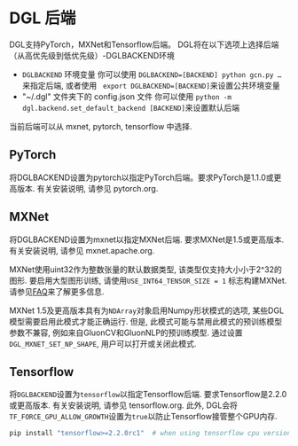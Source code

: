 # DGL 后端

DGL支持PyTorch，MXNet和Tensorflow后端。 DGL将在以下选项上选择后端（从高优先级到低优先级）-DGLBACKEND环境

* `DGLBACKEND` 环境变量
    你可以使用 `DGLBACKEND=[BACKEND] python gcn.py … `来指定后端, 或者使用 ` export DGLBACKEND=[BACKEND]`来设置公共环境变量
* "~/.dgl" 文件夹下的 config.json 文件
    你可以使用 `python -m dgl.backend.set_default_backend [BACKEND]`来设置默认后端

当前后端可以从 mxnet, pytorch, tensorflow 中选择.

## PyTorch

将DGLBACKEND设置为pytorch以指定PyTorch后端。要求PyTorch是1.1.0或更高版本. 有关安装说明, 请参见 pytorch.org.

## MXNet

将DGLBACKEND设置为mxnet以指定MXNet后端. 要求MXNet是1.5或更高版本. 有关安装说明, 请参见 mxnet.apache.org.

MXNet使用uint32作为整数张量的默认数据类型, 该类型仅支持大小小于2^32的图形. 要启用大型图形训练, 请使用`USE_INT64_TENSOR_SIZE = 1` 标志构建MXNet. 请参见[FAQ](https://mxnet.apache.org/api/faq/large_tensor_support)来了解更多信息.

MXNet 1.5及更高版本具有为`NDArray`对象启用Numpy形状模式的选项, 某些DGL模型需要启用此模式才能正确运行. 但是, 此模式可能与禁用此模式的预训练模型参数不兼容, 例如来自GluonCV和GluonNLP的预训练模型. 通过设置`DGL_MXNET_SET_NP_SHAPE`, 用户可以打开或关闭此模式.

## Tensorflow

将`DGLBACKEND`设置为`tensorflow`以指定Tensorflow后端. 要求Tensorflow是2.2.0或更高版本. 有关安装说明, 请参见 tensorflow.org. 此外, DGL会将`TF_FORCE_GPU_ALLOW_GROWTH`设置为`true`以防止Tensorflow接管整个GPU内存.

```bash
pip install "tensorflow>=2.2.0rc1"  # when using tensorflow cpu version
```

